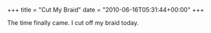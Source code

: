 +++
title = "Cut My Braid"
date = "2010-06-16T05:31:44+00:00"
+++

The time finally came.  I cut off my braid today.
			